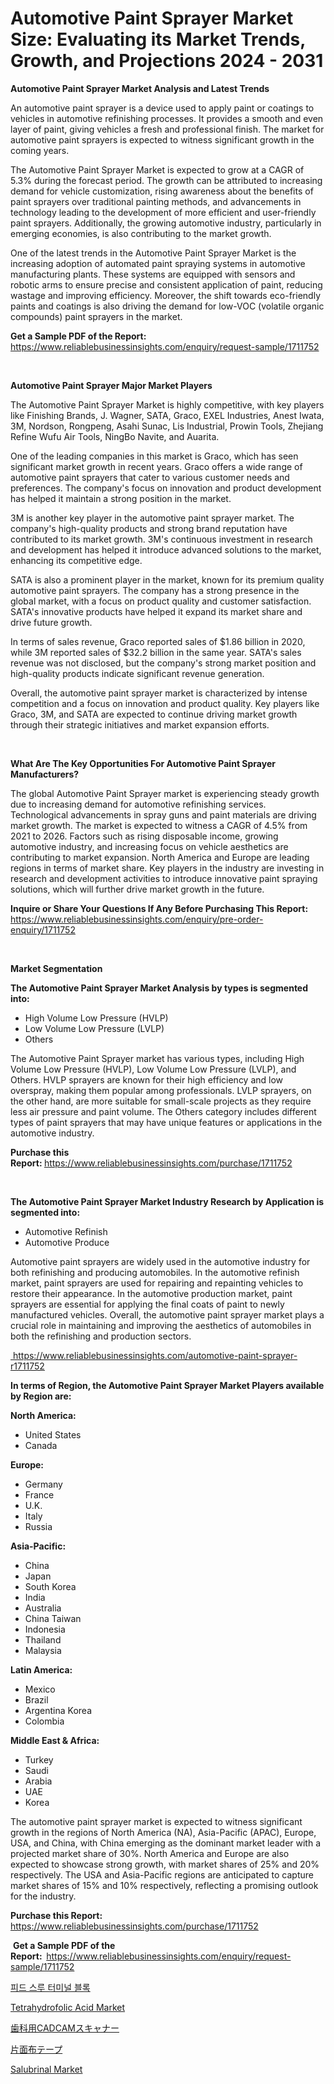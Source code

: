 <p><h1>Automotive Paint Sprayer Market Size: Evaluating its Market Trends, Growth, and Projections 2024 - 2031</h1></p><p><strong>Automotive Paint Sprayer Market Analysis and Latest Trends</strong></p>
<p><p>An automotive paint sprayer is a device used to apply paint or coatings to vehicles in automotive refinishing processes. It provides a smooth and even layer of paint, giving vehicles a fresh and professional finish. The market for automotive paint sprayers is expected to witness significant growth in the coming years.</p><p>The Automotive Paint Sprayer Market is expected to grow at a CAGR of 5.3% during the forecast period. The growth can be attributed to increasing demand for vehicle customization, rising awareness about the benefits of paint sprayers over traditional painting methods, and advancements in technology leading to the development of more efficient and user-friendly paint sprayers. Additionally, the growing automotive industry, particularly in emerging economies, is also contributing to the market growth.</p><p>One of the latest trends in the Automotive Paint Sprayer Market is the increasing adoption of automated paint spraying systems in automotive manufacturing plants. These systems are equipped with sensors and robotic arms to ensure precise and consistent application of paint, reducing wastage and improving efficiency. Moreover, the shift towards eco-friendly paints and coatings is also driving the demand for low-VOC (volatile organic compounds) paint sprayers in the market.</p></p>
<p><strong>Get a Sample PDF of the Report:&nbsp;</strong> <a href="https://www.reliablebusinessinsights.com/enquiry/request-sample/1711752">https://www.reliablebusinessinsights.com/enquiry/request-sample/1711752</a></p>
<p>&nbsp;</p>
<p><strong>Automotive Paint Sprayer Major Market Players</strong></p>
<p><p>The Automotive Paint Sprayer Market is highly competitive, with key players like Finishing Brands, J. Wagner, SATA, Graco, EXEL Industries, Anest Iwata, 3M, Nordson, Rongpeng, Asahi Sunac, Lis Industrial, Prowin Tools, Zhejiang Refine Wufu Air Tools, NingBo Navite, and Auarita.</p><p>One of the leading companies in this market is Graco, which has seen significant market growth in recent years. Graco offers a wide range of automotive paint sprayers that cater to various customer needs and preferences. The company's focus on innovation and product development has helped it maintain a strong position in the market.</p><p>3M is another key player in the automotive paint sprayer market. The company's high-quality products and strong brand reputation have contributed to its market growth. 3M's continuous investment in research and development has helped it introduce advanced solutions to the market, enhancing its competitive edge.</p><p>SATA is also a prominent player in the market, known for its premium quality automotive paint sprayers. The company has a strong presence in the global market, with a focus on product quality and customer satisfaction. SATA's innovative products have helped it expand its market share and drive future growth.</p><p>In terms of sales revenue, Graco reported sales of $1.86 billion in 2020, while 3M reported sales of $32.2 billion in the same year. SATA's sales revenue was not disclosed, but the company's strong market position and high-quality products indicate significant revenue generation.</p><p>Overall, the automotive paint sprayer market is characterized by intense competition and a focus on innovation and product quality. Key players like Graco, 3M, and SATA are expected to continue driving market growth through their strategic initiatives and market expansion efforts.</p></p>
<p>&nbsp;</p>
<p><strong>What Are The Key Opportunities For Automotive Paint Sprayer Manufacturers?</strong></p>
<p><p>The global Automotive Paint Sprayer market is experiencing steady growth due to increasing demand for automotive refinishing services. Technological advancements in spray guns and paint materials are driving market growth. The market is expected to witness a CAGR of 4.5% from 2021 to 2026. Factors such as rising disposable income, growing automotive industry, and increasing focus on vehicle aesthetics are contributing to market expansion. North America and Europe are leading regions in terms of market share. Key players in the industry are investing in research and development activities to introduce innovative paint spraying solutions, which will further drive market growth in the future.</p></p>
<p><strong>Inquire or Share Your Questions If Any Before Purchasing This Report:</strong> <a href="https://www.reliablebusinessinsights.com/enquiry/pre-order-enquiry/1711752">https://www.reliablebusinessinsights.com/enquiry/pre-order-enquiry/1711752</a></p>
<p>&nbsp;</p>
<p><strong>Market Segmentation</strong></p>
<p><strong>The Automotive Paint Sprayer Market Analysis by types is segmented into:</strong></p>
<p><ul><li>High Volume Low Pressure (HVLP)</li><li>Low Volume Low Pressure (LVLP)</li><li>Others</li></ul></p>
<p><p>The Automotive Paint Sprayer market has various types, including High Volume Low Pressure (HVLP), Low Volume Low Pressure (LVLP), and Others. HVLP sprayers are known for their high efficiency and low overspray, making them popular among professionals. LVLP sprayers, on the other hand, are more suitable for small-scale projects as they require less air pressure and paint volume. The Others category includes different types of paint sprayers that may have unique features or applications in the automotive industry.</p></p>
<p><strong>Purchase this Report:&nbsp;</strong><a href="https://www.reliablebusinessinsights.com/purchase/1711752">https://www.reliablebusinessinsights.com/purchase/1711752</a></p>
<p>&nbsp;</p>
<p><strong>The Automotive Paint Sprayer Market Industry Research by Application is segmented into:</strong></p>
<p><ul><li>Automotive Refinish</li><li>Automotive Produce</li></ul></p>
<p><p>Automotive paint sprayers are widely used in the automotive industry for both refinishing and producing automobiles. In the automotive refinish market, paint sprayers are used for repairing and repainting vehicles to restore their appearance. In the automotive production market, paint sprayers are essential for applying the final coats of paint to newly manufactured vehicles. Overall, the automotive paint sprayer market plays a crucial role in maintaining and improving the aesthetics of automobiles in both the refinishing and production sectors.</p></p>
<p><a href="https://www.reliablebusinessinsights.com/automotive-paint-sprayer-r1711752">&nbsp;https://www.reliablebusinessinsights.com/automotive-paint-sprayer-r1711752</a></p>
<p><strong>In terms of Region, the Automotive Paint Sprayer Market Players available by Region are:</strong></p>
<p>
    <p> <strong> North America: </strong>
        <ul>
            <li>United States</li>
            <li>Canada</li>
        </ul>
        </p> 
    <p> <strong> Europe: </strong>
        <ul>
            <li>Germany</li>
            <li>France</li>
            <li>U.K.</li>
            <li>Italy</li>
            <li>Russia</li>
        </ul>
        </p> 
    <p> <strong> Asia-Pacific: </strong>
        <ul>
            <li>China</li>
            <li>Japan</li>
            <li>South Korea</li>
            <li>India</li>
            <li>Australia</li>
            <li>China Taiwan</li>
            <li>Indonesia</li>
            <li>Thailand</li>
            <li>Malaysia</li>
        </ul>
        </p> 
    <p> <strong> Latin America: </strong>
        <ul>
            <li>Mexico</li>
            <li>Brazil</li>
            <li>Argentina Korea</li>
            <li>Colombia</li>
        </ul>
        </p> 
    <p> <strong> Middle East & Africa: </strong>
        <ul>
            <li>Turkey</li>
            <li>Saudi</li>
            <li>Arabia</li>
            <li>UAE</li>
            <li>Korea</li>
        </ul>
    </p>
    </p>
<p><p>The automotive paint sprayer market is expected to witness significant growth in the regions of North America (NA), Asia-Pacific (APAC), Europe, USA, and China, with China emerging as the dominant market leader with a projected market share of 30%. North America and Europe are also expected to showcase strong growth, with market shares of 25% and 20% respectively. The USA and Asia-Pacific regions are anticipated to capture market shares of 15% and 10% respectively, reflecting a promising outlook for the industry.</p></p>
<p><strong>Purchase this Report: </strong><a href="https://www.reliablebusinessinsights.com/purchase/1711752">https://www.reliablebusinessinsights.com/purchase/1711752</a></p>
<p>&nbsp;<strong>Get a Sample PDF of the Report:&nbsp;&nbsp;</strong><a href="https://www.reliablebusinessinsights.com/enquiry/request-sample/1711752">https://www.reliablebusinessinsights.com/enquiry/request-sample/1711752</a></p>
<p><strong></strong></p>
<p><p><a href="https://github.com/kimvicki3212024/Market-Research-Report-List-1/blob/main/3283078123673.md">피드 스루 터미널 블록</a></p><p><a href="https://github.com/cameroneffertz/Market-Research-Report-List-1/blob/main/tetrahydrofolic-acid-market.md">Tetrahydrofolic Acid Market</a></p><p><a href="https://github.com/JacksonWiza1924/Market-Research-Report-List-2/blob/main/3195380126989.md">歯科用CADCAMスキャナー</a></p><p><a href="https://github.com/dawson566/Market-Research-Report-List-1/blob/main/9064142126990.md">片面布テープ</a></p><p><a href="https://github.com/mbisetmhermsr/Market-Research-Report-List-2/blob/main/salubrinal-market.md">Salubrinal Market</a></p></p>